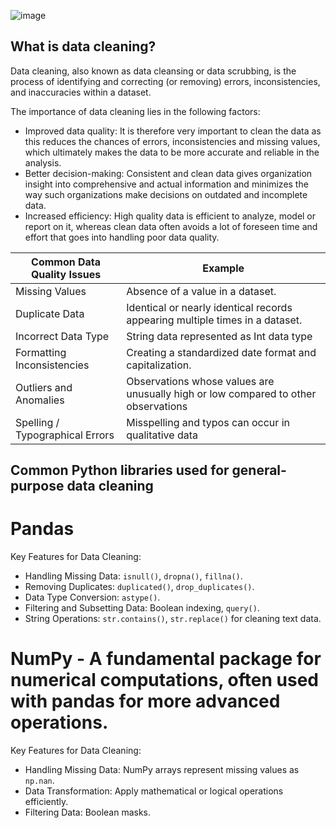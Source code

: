 ![image](https://github.com/user-attachments/assets/ac7eb556-9d83-4b2e-8c09-b9a0dfd6869e)

## What is data cleaning? 
Data cleaning, also known as data cleansing or data scrubbing, is the process of identifying and correcting (or removing) errors, inconsistencies, and inaccuracies within a dataset.

The importance of data cleaning lies in the following factors:

- Improved data quality: It is therefore very important to clean the data as this reduces the chances of errors, inconsistencies and missing values, which ultimately makes the data to be more accurate and reliable in the analysis.
- Better decision-making: Consistent and clean data gives organization insight into comprehensive and actual information and minimizes the way such organizations make decisions on outdated and incomplete data.
- Increased efficiency: High quality data is efficient to analyze, model or report on it, whereas clean data often avoids a lot of foreseen time and effort that goes into handling poor data quality.

| Common Data Quality Issues | Example                |
|----------------------------| -------------------------- |
| Missing Values             | Absence of a value in a dataset. |
| Duplicate Data | Identical or nearly identical records appearing multiple times in a dataset. |
| Incorrect Data Type | String data represented as Int data type | 
| Formatting Inconsistencies | Creating a standardized date format and capitalization.|
|Outliers and Anomalies | Observations whose values are unusually high or low compared to other observations|
| Spelling / Typographical Errors | Misspelling and typos can occur in qualitative data |


## Common Python libraries used for general-purpose data cleaning

# Pandas

  Key Features for Data Cleaning:
- Handling Missing Data: `isnull()`, `dropna()`, `fillna()`.
- Removing Duplicates: `duplicated()`, `drop_duplicates()`.
- Data Type Conversion: `astype()`.
- Filtering and Subsetting Data: Boolean indexing, `query()`.
- String Operations: `str.contains()`, `str.replace()` for cleaning text data.

# NumPy - A fundamental package for numerical computations, often used with pandas for more advanced operations.

  Key Features for Data Cleaning:
- Handling Missing Data: NumPy arrays represent missing values as `np.nan`.
- Data Transformation: Apply mathematical or logical operations efficiently.
- Filtering Data: Boolean masks.
